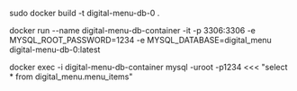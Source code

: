 sudo docker build -t digital-menu-db-0 .

docker run --name digital-menu-db-container -it -p 3306:3306 -e MYSQL_ROOT_PASSWORD=1234 -e MYSQL_DATABASE=digital_menu digital-menu-db-0:latest

docker exec -i digital-menu-db-container mysql -uroot -p1234  <<< "select * from digital_menu.menu_items"